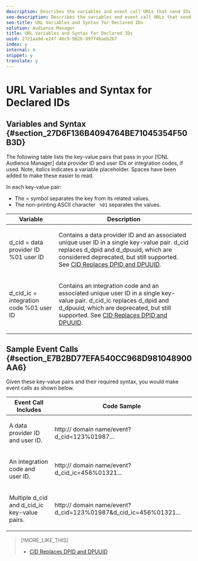 ```yaml
---
description: Describes the variables and event call URLs that send IDs directly to Audience Manager.
seo-description: Describes the variables and event call URLs that send IDs directly to Audience Manager.
seo-title: URL Variables and Syntax for Declared IDs
solution: Audience Manager
title: URL Variables and Syntax for Declared IDs
uuid: 2721aa9d-e247-46c9-962b-997746aeb267
index: y
internal: n
snippet: y
translate: y
---
```


# URL Variables and Syntax for Declared IDs


## Variables and Syntax {#section_27D6F136B4094764BE71045354F50B3D}

The following table lists the key-value pairs that pass in your [!DNL  Audience Manager] data provider ID and user IDs or integration codes, if used. Note, *italics* indicates a variable placeholder. Spaces have been added to make these easier to read. 

In each key-value pair: 
* The = symbol separates the key from its related values.
* The non-printing ASCII character ` %01` separates the values.




<table id="table_DFA9A584A5DE40669EAF0DB62DDC5AAF"> 
 <thead> 
  <tr> 
   <th colname="col1" class="entry"> Variable </th> 
   <th colname="col2" class="entry"> Description </th> 
  </tr> 
 </thead>
 <tbody> 
  <tr> 
   <td colname="col1"> <p> <span class="codeph">d_cid = <span class="varname"> data provider ID</span> %01 <span class="varname"> user ID</span></span> </p> </td> 
   <td colname="col2"> <p>Contains a data provider ID and an associated unique user ID in a single key-value pair. <span class="codeph"> d_cid</span> replaces <span class="codeph"> d_dpid</span> and <span class="codeph"> d_dpuuid</span>, which are considered deprecated, but still supported. See <a href="../../c_reference/cid.md#concept_E9DE716F22E8491AB27057DB92B79081" format="dita" scope="local"> CID Replaces DPID and DPUUID</a>. </p> </td> 
  </tr> 
  <tr> 
   <td colname="col1"> <p> <span class="codeph">d_cid_ic = <span class="varname"> integration code</span> %01 <span class="varname"> user ID</span></span> </p> </td> 
   <td colname="col2"> <p>Contains an integration code and an associated unique user ID in a single key-value pair. <span class="codeph"> d_cid_ic</span> replaces <span class="codeph"> d_dpid</span> and <span class="codeph"> d_dpuuid</span>, which are deprecated, but still supported. See <a href="../../c_reference/cid.md#concept_E9DE716F22E8491AB27057DB92B79081" format="dita" scope="local"> CID Replaces DPID and DPUUID</a>. </p> </td> 
  </tr> 
 </tbody> 
</table>


## Sample Event Calls {#section_E7B2BD77EFA540CC968D981048900AA6}

Given these key-value pairs and their required syntax, you would make event calls as shown below. 



<table id="table_159D92242D8F4FCBAC733295DE474CA6"> 
 <thead> 
  <tr> 
   <th colname="col1" class="entry"> Event Call Includes </th> 
   <th colname="col2" class="entry"> Code Sample </th> 
  </tr> 
 </thead>
 <tbody> 
  <tr> 
   <td colname="col1"> <p>A data provider ID and user ID. </p> </td> 
   <td colname="col2"> <p> <span class="codeph">http://<span class="varname"> domain name</span>/event?d_cid=123%01987...</span> </p> </td> 
  </tr> 
  <tr> 
   <td colname="col1"> <p>An integration code and user ID. </p> </td> 
   <td colname="col2"> <p> <span class="codeph">http://<span class="varname"> domain name</span>/event?d_cid_ic=456%01321...</span> </p> </td> 
  </tr> 
  <tr> 
   <td colname="col1"> <p>Multiple <span class="codeph"> d_cid</span> and <span class="codeph"> d_cid_ic</span> key-value pairs. </p> </td> 
   <td colname="col2"> <p> <span class="codeph">http://<span class="varname"> domain name</span>/event?d_cid=123%01987&amp;d_cid_ic=456%01321...</span> </p> </td> 
  </tr> 
 </tbody> 
</table>

>[!MORE_LIKE_THIS]
>
>* [ CID Replaces DPID and DPUUID ](cid.md#concept_E9DE716F22E8491AB27057DB92B79081)
